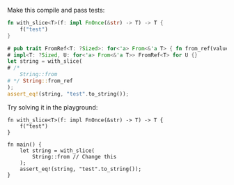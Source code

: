 Make this compile and pass tests:
```rust
fn with_slice<T>(f: impl FnOnce(&str) -> T) -> T {
    f("test")
}

# pub trait FromRef<T: ?Sized>: for<'a> From<&'a T> { fn from_ref(value: &T) -> Self { Self::from(value) } }
# impl<T: ?Sized, U: for<'a> From<&'a T>> FromRef<T> for U {}
let string = with_slice(
# /*
    String::from
# */ String::from_ref
);
assert_eq!(string, "test".to_string());
```

Try solving it in the playground:
```rust,editable,compile_fail
fn with_slice<T>(f: impl FnOnce(&str) -> T) -> T {
    f("test")
}

fn main() {
    let string = with_slice(
        String::from // Change this
    );
    assert_eq!(string, "test".to_string());
}
```
